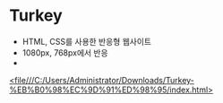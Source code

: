 # Turkey
- HTML, CSS를 사용한 반응형 웹사이트
- 1080px, 768px에서 반응
- 

[<file///C:/Users/Administrator/Downloads/Turkey-%EB%B0%98%EC%9D%91%ED%98%95/index.html>
](https://github.com/jihyeon2267/Turkey/blob/main/index.html)

